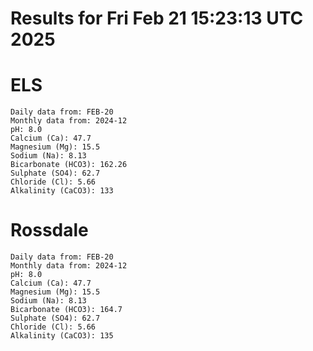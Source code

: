 # Results for Fri Feb 21 15:23:13 UTC 2025
# ELS
```
Daily data from: FEB-20
Monthly data from: 2024-12
pH: 8.0
Calcium (Ca): 47.7
Magnesium (Mg): 15.5
Sodium (Na): 8.13
Bicarbonate (HCO3): 162.26
Sulphate (SO4): 62.7
Chloride (Cl): 5.66
Alkalinity (CaCO3): 133
```
# Rossdale
```
Daily data from: FEB-20
Monthly data from: 2024-12
pH: 8.0
Calcium (Ca): 47.7
Magnesium (Mg): 15.5
Sodium (Na): 8.13
Bicarbonate (HCO3): 164.7
Sulphate (SO4): 62.7
Chloride (Cl): 5.66
Alkalinity (CaCO3): 135
```
